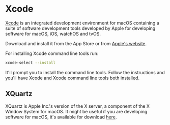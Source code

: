 # Xcode

[Xcode](https://developer.apple.com/xcode/) is an integrated development environment for macOS containing a suite of software development tools developed by Apple for developing software for macOS, iOS, watchOS and tvOS.

Download and install it from the App Store or from [Apple's website](https://developer.apple.com/xcode/).

For installing Xcode command line tools run:

```sh
xcode-select --install
```

It'll prompt you to install the command line tools. Follow the instructions and you'll have Xcode and Xcode command line tools both installed.

## XQuartz

XQuartz is Apple Inc.'s version of the X server, a component of the X Window System for macOS. It might be useful if you are developing software for macOS, it's available for download [here](http://xquartz.macosforge.org/landing/).
